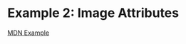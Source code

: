 # Example 2: Image Attributes

[MDN Example](https://developer.mozilla.org/en-US/docs/Web/API/Document_Object_Model/Examples#example_2_image_attributes)